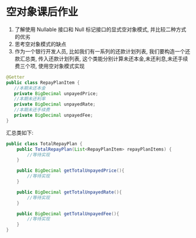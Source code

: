 # 空对象课后作业

1. 了解使用 Nullable 接口和 Null 标记接口的显式空对象模式, 并比较二种方式的优劣
2. 思考空对象模式的缺点
3. 作为一个银行开发人员, 比如我们有一系列的还款计划列表, 我们要构造一个还款汇总类, 传入还款计划列表, 这个类能分别计算未还本金,未还利息,未还手续费三个项, 使用空对象模式实现

```java
@Getter
public class RepayPlanItem {
   //本期未还本金
   private BigDecimal unpayedPrice;
   //本期未还利率
   private BigDecimal unpayedRate;
   //本期未还手续费 
   private BigDecimal unpayedFee;      
}
```

汇总类如下:

```java
public class TotalRepayPlan {
    public TotalRepayPlan(List<RepayPlanItem> repayPlanItems) {
        //等待实现
    }

    public BigDecimal getTotalUnpayedPrice(){
        //等待实现
    }

    public BigDecimal getTotalUnpayedRate(){
        //等待实现
    }

    public BigDecimal getTotalUnpayedFee(){
        //等待实现
    }
}
```



